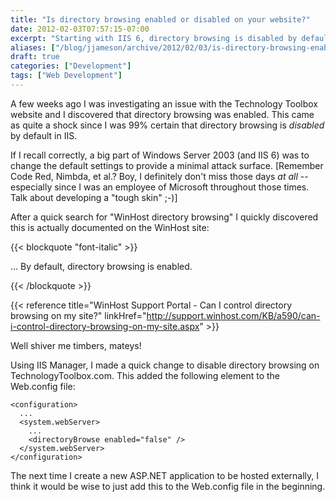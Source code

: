 ```yaml
---
title: "Is directory browsing enabled or disabled on your website?"
date: 2012-02-03T07:57:15-07:00
excerpt: "Starting with IIS 6, directory browsing is disabled by default -- but are you really sure this is the way your website is configured?"
aliases: ["/blog/jjameson/archive/2012/02/03/is-directory-browsing-enabled-or-disabled-on-your-website.aspx"]
draft: true
categories: ["Development"]
tags: ["Web Development"]
---
```


A few weeks ago I was investigating an issue with the Technology Toolbox website
and I discovered that directory browsing was enabled. This came as quite a shock
since I was 99% certain that directory browsing is *disabled* by default in IIS.

If I recall correctly, a big part of Windows Server 2003 (and IIS 6) was to
change the default settings to provide a minimal attack surface. [Remember Code
Red, Nimbda, et al.? Boy, I definitely don't miss those days *at all* --
especially since I was an employee of Microsoft throughout those times. Talk
about developing a "tough skin" ;-)]

After a quick search for "WinHost directory browsing" I quickly discovered this
is actually documented on the WinHost site:

{{< blockquote "font-italic" >}}

... By default, directory browsing is enabled.

{{< /blockquote >}}

{{< reference
title="WinHost Support Portal - Can I control directory browsing on my site?"
linkHref="http://support.winhost.com/KB/a590/can-i-control-directory-browsing-on-my-site.aspx" >}}

Well shiver me timbers, mateys!

Using IIS Manager, I made a quick change to disable directory browsing on
TechnologyToolbox.com. This added the following element to the Web.config file:

```
<configuration>
  ...
  <system.webServer>
    ...
    <directoryBrowse enabled="false" />
  </system.webServer>
</configuration>
```

The next time I create a new ASP.NET application to be hosted externally, I
think it would be wise to just add this to the Web.config file in the beginning.
